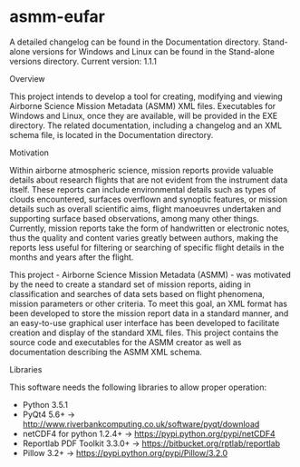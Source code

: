 # asmm-eufar

A detailed changelog can be found in the Documentation directory. Stand-alone versions for Windows and Linux can be found in the Stand-alone versions directory.
Current version: 1.1.1

Overview

This project intends to develop a tool for creating, modifying and viewing Airborne Science Mission Metadata (ASMM) XML files. Executables for Windows and Linux, once they are available, will be provided in the EXE directory. The related documentation, including a changelog and an XML schema file, is located in the Documentation directory. 

Motivation

Within airborne atmospheric science, mission reports provide valuable details about research flights that are not evident from the instrument data itself. These reports can include environmental details such as types of clouds encountered, surfaces overflown and synoptic features, or mission details such as overall scientific aims, flight manoeuvres undertaken and supporting surface based observations, among many other things. Currently, mission reports take the form of handwritten or electronic notes, thus the quality and content varies greatly between authors, making the reports less useful for filtering or searching of specific flight details in the months and years after the flight.

This project - Airborne Science Mission Metadata (ASMM) - was motivated by the need to create a standard set of mission reports, aiding in classification and searches of data sets based on flight phenomena, mission parameters or other criteria. To meet this goal, an XML format has been developed to store the mission report data in a standard manner, and an easy-to-use graphical user interface has been developed to facilitate creation and display of the standard XML files. This project contains the source code and executables for the ASMM creator as well as documentation describing the ASMM XML schema.

Libraries

This software needs the following libraries to allow proper operation:
  - Python 3.5.1
  - PyQt4 5.6+ -> http://www.riverbankcomputing.co.uk/software/pyqt/download
  - netCDF4 for python 1.2.4+ -> https://pypi.python.org/pypi/netCDF4
  - Reportlab PDF Toolkit 3.3.0+ -> https://bitbucket.org/rptlab/reportlab
  - Pillow 3.2+ -> https://pypi.python.org/pypi/Pillow/3.2.0
